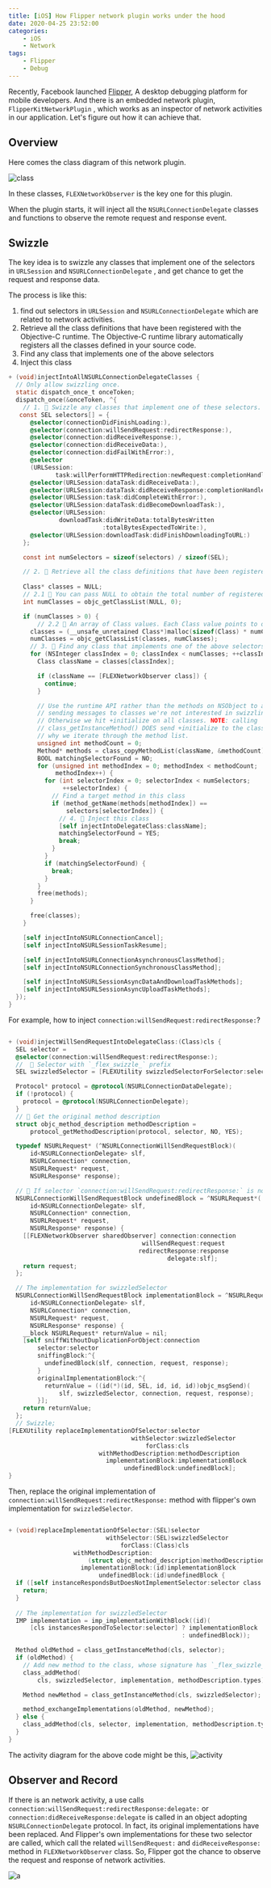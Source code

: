 ```yaml
---
title: [iOS] How Flipper network plugin works under the hood  
date: 2020-04-25 23:52:00
categories:
    - iOS 
    - Network
tags:
    - Flipper 
    - Debug
---
```


Recently, Facebook launched [Flipper](https://github.com/facebook/flipper), A desktop debugging platform for mobile developers.  And there is an embedded network plugin, `FlipperKitNetworkPlugin` ,  which works as an inspector of network activities in our application. Let's figure out how it can achieve that. 

## Overview 

Here comes the class diagram of this network plugin. 

![class](class.png)

In these classes, `FLEXNetworkObserver` is the key one for this plugin. 

When the plugin starts, it will inject all the `NSURLConnectionDelegate` classes and functions to observe the remote request and response event. 

## Swizzle 

The key idea is to swizzle any classes that implement one of the selectors in `URLSession` and `NSURLConnectionDelegate` , and get chance to get the request and response data. 

The process is like this: 

1. find out selectors in `URLSession` and `NSURLConnectionDelegate`  which are related to network activities. 
2. Retrieve all the class definitions that have been registered with the Objective-C runtime. The Objective-C runtime library automatically registers all the classes defined in your source code. 
3. Find any class that implements one of the above selectors
4. Inject this class
    


```objective-c
+ (void)injectIntoAllNSURLConnectionDelegateClasses {
  // Only allow swizzling once.
  static dispatch_once_t onceToken;
  dispatch_once(&onceToken, ^{
    // 1. 🌟 Swizzle any classes that implement one of these selectors.  
   const SEL selectors[] = {
      @selector(connectionDidFinishLoading:),
      @selector(connection:willSendRequest:redirectResponse:),
      @selector(connection:didReceiveResponse:),
      @selector(connection:didReceiveData:),
      @selector(connection:didFailWithError:),
      @selector
      (URLSession:
             task:willPerformHTTPRedirection:newRequest:completionHandler:),
      @selector(URLSession:dataTask:didReceiveData:),
      @selector(URLSession:dataTask:didReceiveResponse:completionHandler:),
      @selector(URLSession:task:didCompleteWithError:),
      @selector(URLSession:dataTask:didBecomeDownloadTask:),
      @selector(URLSession:
              downloadTask:didWriteData:totalBytesWritten
                          :totalBytesExpectedToWrite:),
      @selector(URLSession:downloadTask:didFinishDownloadingToURL:)
    };

    const int numSelectors = sizeof(selectors) / sizeof(SEL);

    // 2. 🌟 Retrieve all the class definitions that have been registered with the Objective-C runtime. The Objective-C runtime library automatically registers all the classes defined in your source code. 
 
    Class* classes = NULL;
    // 2.1 🌟 You can pass NULL to obtain the total number of registered class definitions without actually retrieving any class definitions.
    int numClasses = objc_getClassList(NULL, 0);

    if (numClasses > 0) {
        // 2.2 🌟 An array of Class values. Each Class value points to one class definition
      classes = (__unsafe_unretained Class*)malloc(sizeof(Class) * numClasses);
      numClasses = objc_getClassList(classes, numClasses);
      // 3. 🌟 Find any class that implements one of the above selectors
      for (NSInteger classIndex = 0; classIndex < numClasses; ++classIndex) {
        Class className = classes[classIndex];

        if (className == [FLEXNetworkObserver class]) {
          continue;
        }

        // Use the runtime API rather than the methods on NSObject to avoid
        // sending messages to classes we're not interested in swizzling.
        // Otherwise we hit +initialize on all classes. NOTE: calling
        // class_getInstanceMethod() DOES send +initialize to the class. That's
        // why we iterate through the method list.
        unsigned int methodCount = 0;
        Method* methods = class_copyMethodList(className, &methodCount);
        BOOL matchingSelectorFound = NO;
        for (unsigned int methodIndex = 0; methodIndex < methodCount;
             methodIndex++) {
          for (int selectorIndex = 0; selectorIndex < numSelectors;
               ++selectorIndex) {
            // Find a target method in this class 
            if (method_getName(methods[methodIndex]) ==
                selectors[selectorIndex]) {
              // 4. 🌟 Inject this class  
              [self injectIntoDelegateClass:className];
              matchingSelectorFound = YES;
              break;
            }
          }
          if (matchingSelectorFound) {
            break;
          }
        }
        free(methods);
      }

      free(classes);
    }

    [self injectIntoNSURLConnectionCancel];
    [self injectIntoNSURLSessionTaskResume];

    [self injectIntoNSURLConnectionAsynchronousClassMethod];
    [self injectIntoNSURLConnectionSynchronousClassMethod];

    [self injectIntoNSURLSessionAsyncDataAndDownloadTaskMethods];
    [self injectIntoNSURLSessionAsyncUploadTaskMethods];
  });
}
```

For example, how to inject `connection:willSendRequest:redirectResponse:`?

```objective-c 

+ (void)injectWillSendRequestIntoDelegateClass:(Class)cls {
  SEL selector = 
  @selector(connection:willSendRequest:redirectResponse:);
  //  🌟 Selector with `_flex_swizzle_` prefix
  SEL swizzledSelector = [FLEXUtility swizzledSelectorForSelector:selector];

  Protocol* protocol = @protocol(NSURLConnectionDataDelegate);
  if (!protocol) {
    protocol = @protocol(NSURLConnectionDelegate);
  }
  // 🌟 Get the original method description
  struct objc_method_description methodDescription =
      protocol_getMethodDescription(protocol, selector, NO, YES);

  typedef NSURLRequest* (^NSURLConnectionWillSendRequestBlock)(
      id<NSURLConnectionDelegate> slf,
      NSURLConnection* connection,
      NSURLRequest* request,
      NSURLResponse* response);

  // 🌟 If selector `connection:willSendRequest:redirectResponse:` is not a instance method in this class, use this block as the implementation for swizzledSelector
  NSURLConnectionWillSendRequestBlock undefinedBlock = ^NSURLRequest*(
      id<NSURLConnectionDelegate> slf,
      NSURLConnection* connection,
      NSURLRequest* request,
      NSURLResponse* response) {
    [[FLEXNetworkObserver sharedObserver] connection:connection
                                     willSendRequest:request
                                    redirectResponse:response
                                            delegate:slf];
    return request;
  };

  // The implementation for swizzledSelector
  NSURLConnectionWillSendRequestBlock implementationBlock = ^NSURLRequest*(
      id<NSURLConnectionDelegate> slf,
      NSURLConnection* connection,
      NSURLRequest* request,
      NSURLResponse* response) {
    __block NSURLRequest* returnValue = nil;
    [self sniffWithoutDuplicationForObject:connection
        selector:selector
        sniffingBlock:^{
          undefinedBlock(slf, connection, request, response);
        }
        originalImplementationBlock:^{
          returnValue = ((id(*)(id, SEL, id, id, id))objc_msgSend)(
              slf, swizzledSelector, connection, request, response);
        }];
    return returnValue;
  };
  // Swizzle; 
[FLEXUtility replaceImplementationOfSelector:selector
                                  withSelector:swizzledSelector
                                      forClass:cls
                         withMethodDescription:methodDescription
                           implementationBlock:implementationBlock
                                undefinedBlock:undefinedBlock];
}
```

Then, replace the original implementation of `connection:willSendRequest:redirectResponse:` method with flipper's own implementation for `swizzledSelector`. 

```objective-c 

+ (void)replaceImplementationOfSelector:(SEL)selector
                           withSelector:(SEL)swizzledSelector
                               forClass:(Class)cls
                  withMethodDescription:
                      (struct objc_method_description)methodDescription
                    implementationBlock:(id)implementationBlock
                         undefinedBlock:(id)undefinedBlock {
  if ([self instanceRespondsButDoesNotImplementSelector:selector class:cls]) {
    return;
  }
  
  // The implementation for swizzledSelector
  IMP implementation = imp_implementationWithBlock((id)(
      [cls instancesRespondToSelector:selector] ? implementationBlock
                                                : undefinedBlock));

  Method oldMethod = class_getInstanceMethod(cls, selector);
  if (oldMethod) {
    // Add new method to the class, whose signature has `_flex_swizzle_` prefix and custom implementation 
    class_addMethod(
        cls, swizzledSelector, implementation, methodDescription.types);

    Method newMethod = class_getInstanceMethod(cls, swizzledSelector);

    method_exchangeImplementations(oldMethod, newMethod);
  } else {
    class_addMethod(cls, selector, implementation, methodDescription.types);
  }
}

```

The activity diagram for the above code  might be this,
![activity](activity_swizzle.png)

## Observer and Record

If there is an network activity, a use calls `connection:willSendRequest:redirectResponse:delegate:` 
or `connection:didReceiveResponse:delegate` is called in an object adopting `NSURLConnectionDelegate` protocol. In fact, its original implementations have been replaced. And Flipper's own implementations for these two selector are called, which call the related `willSendRequest:` and `didReceiveResponse:` method in `FLEXNetworkObserver` class.  So, Flipper got the chance to observe the request and response of network activities. 

![a](activity_network.png)


